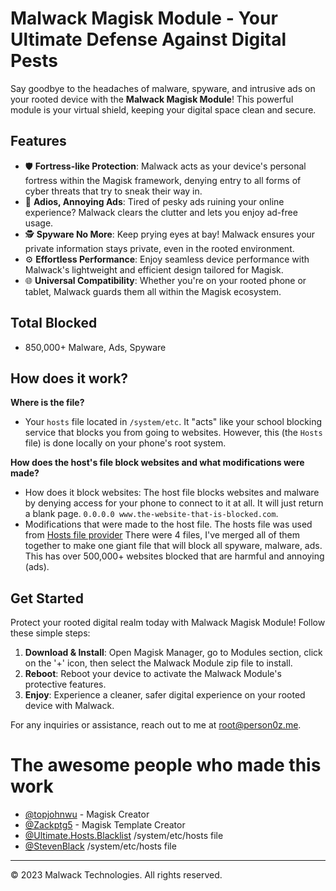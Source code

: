 # Malwack Magisk Module - Your Ultimate Defense Against Digital Pests

Say goodbye to the headaches of malware, spyware, and intrusive ads on your rooted device with the **Malwack Magisk Module**! This powerful module is your virtual shield, keeping your digital space clean and secure.

## Features

- 🛡️ **Fortress-like Protection**: Malwack acts as your device's personal fortress within the Magisk framework, denying entry to all forms of cyber threats that try to sneak their way in.
- 🚫 **Adios, Annoying Ads**: Tired of pesky ads ruining your online experience? Malwack clears the clutter and lets you enjoy ad-free usage.
- 🕵️ **Spyware No More**: Keep prying eyes at bay! Malwack ensures your private information stays private, even in the rooted environment.
- ⚙️ **Effortless Performance**: Enjoy seamless device performance with Malwack's lightweight and efficient design tailored for Magisk.
- 🌐 **Universal Compatibility**: Whether you're on your rooted phone or tablet, Malwack guards them all within the Magisk ecosystem.

## Total Blocked
- 850,000+ Malware, Ads, Spyware

## How does it work?

**Where is the file?**
- Your ``hosts`` file located in ``/system/etc``. It "acts" like your school blocking service that blocks you from going to websites. However, this (the ``Hosts`` file) is done locally on your phone's root system. 

**How does the host's file block websites and what modifications were made?**
- How does it block websites: The host file blocks websites and malware by denying access for your phone to connect to it at all. It will just return a blank page. ``0.0.0.0 www.the-website-that-is-blocked.com``.
- Modifications that were made to the host file. The hosts file was used from [Hosts file provider](https://github.com/Ultimate-Hosts-Blacklist/Ultimate.Hosts.Blacklist/tree/master/hosts) There were 4 files, I've merged all of them together to make one giant file that will block all spyware, malware, ads. This has over 500,000+ websites blocked that are harmful and annoying (ads). 

## Get Started

Protect your rooted digital realm today with Malwack Magisk Module! Follow these simple steps:

1. **Download & Install**: Open Magisk Manager, go to Modules section, click on the '+' icon, then select the Malwack Module zip file to install.
2. **Reboot**: Reboot your device to activate the Malwack Module's protective features.
3. **Enjoy**: Experience a cleaner, safer digital experience on your rooted device with Malwack.

For any inquiries or assistance, reach out to me at root@person0z.me.

# The awesome people who made this work
- [@topjohnwu](https://github.com/topjohnwu) - Magisk Creator
- [@Zackptg5](https://github.com/Zackptg5/MMT-Extended) - Magisk Template Creator
- [@Ultimate.Hosts.Blacklist](https://github.com/Ultimate-Hosts-Blacklist/Ultimate.Hosts.Blacklist) /system/etc/hosts file
- [@StevenBlack](https://github.com/StevenBlack/hosts) /system/etc/hosts file

---
© 2023 Malwack Technologies. All rights reserved.
